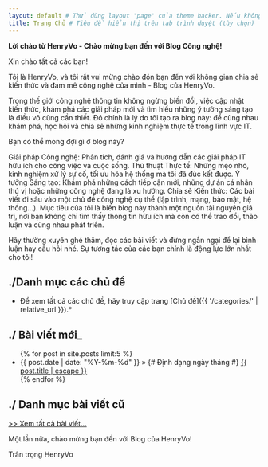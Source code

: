 ```yaml
---
layout: default # Thử dùng layout 'page' của theme hacker. Nếu không ổn, thử đổi thành 'default'.
title: Trang Chủ # Tiêu đề hiển thị trên tab trình duyệt (tùy chọn)
---
```


**Lời chào từ HenryVo - Chào mừng bạn đến với Blog Công nghệ!**

Xin chào tất cả các bạn!

Tôi là HenryVo, và tôi rất vui mừng chào đón bạn đến với không gian chia sẻ kiến thức và đam mê công nghệ của mình - Blog của HenryVo.

Trong thế giới công nghệ thông tin không ngừng biến đổi, việc cập nhật kiến thức, khám phá các giải pháp mới và tìm hiểu những ý tưởng sáng tạo là điều vô cùng cần thiết. Đó chính là lý do tôi tạo ra blog này: để cùng nhau khám phá, học hỏi và chia sẻ những kinh nghiệm thực tế trong lĩnh vực IT.

Bạn có thể mong đợi gì ở blog này?

Giải pháp Công nghệ: Phân tích, đánh giá và hướng dẫn các giải pháp IT hữu ích cho công việc và cuộc sống.
Thủ thuật Thực tế: Những mẹo nhỏ, kinh nghiệm xử lý sự cố, tối ưu hóa hệ thống mà tôi đã đúc kết được.
Ý tưởng Sáng tạo: Khám phá những cách tiếp cận mới, những dự án cá nhân thú vị hoặc những công nghệ đang là xu hướng.
Chia sẻ Kiến thức: Các bài viết đi sâu vào một chủ đề công nghệ cụ thể (lập trình, mạng, bảo mật, hệ thống…).
Mục tiêu của tôi là biến blog này thành một nguồn tài nguyên giá trị, nơi bạn không chỉ tìm thấy thông tin hữu ích mà còn có thể trao đổi, thảo luận và cùng nhau phát triển.

Hãy thường xuyên ghé thăm, đọc các bài viết và đừng ngần ngại để lại bình luận hay câu hỏi nhé. Sự tương tác của các bạn chính là động lực lớn nhất cho tôi!

## ./Danh mục các chủ đề
* Để xem tất cả các chủ đề, hãy truy cập trang [Chủ đề]({{ '/categories/' | relative_url }}).*

## ./ Bài viết mới_

<ul class="post-list">
  {% for post in site.posts limit:5 %}
    <li>
      <span class="post-meta">{{ post.date | date: "%Y-%m-%d" }}</span> » {# Định dạng ngày tháng #}
      <a href="{{ post.url | relative_url }}">{{ post.title | escape }}</a>
    </li>
  {% endfor %}
</ul>

## ./ Danh mục bài viết cũ

<p><a href="{{ '/archive/' | relative_url }}">>> Xem tất cả bài viết...</a></p>

Một lần nữa, chào mừng bạn đến với Blog của HenryVo!

Trân trọng
HenryVo
